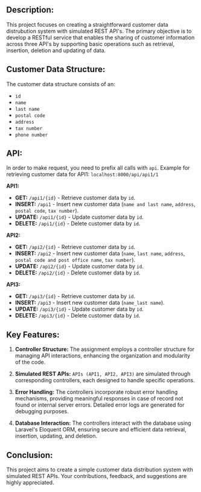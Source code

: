 ## Description:
This project focuses on creating a straightforward customer data distrubution system with simulated REST API's. The primary objective is to develop a RESTful service that enables the sharing of customer information across three API's by supporting basic operations such as retrieval, insertion, deletion and updating of data.

## Customer Data Structure:
The customer data structure consists of an: <br /> 
- `id` <br />
- `name` <br />
- `last name` <br />
- `postal code` <br /> 
- `address` <br /> 
- `tax number` <br />
- `phone number` <br />

## API:
In order to make request, you need to prefix all calls with `api`.
Example for retrieving customer data for API1: `localhost:8000/api/api1/1`

**API1:**
- **GET:** `/api1/{id}` - Retrieve customer data by `id`.
- **INSERT:** `/api1` - Insert new customer data (`name and last name`, `address`, `postal code`, `tax number`).
- **UPDATE:** `/api1/{id}` - Update customer data by `id`.
- **DELETE:** `/api1/{id}` - Delete customer data by `id`.

**API2:**
- **GET:** `/api2/{id}` - Retrieve customer data by `id`.
- **INSERT:** `/api2` - Insert new customer data (`name`, `last name`, `address`, `postal code and post office name`, `tax number`).
- **UPDATE:** `/api2/{id}` - Update customer data by `id`.
- **DELETE:** `/api2/{id}` - Delete customer data by `id`.

**API3:**
- **GET:** `/api3/{id}` - Retrieve customer data by `id`.
- **INSERT:** `/api3` - Insert new customer data (`name_last name`).
- **UPDATE:** `/api3/{id}` - Update customer data by `id`.
- **DELETE:** `/api3/{id}` - Delete customer data by `id`.

## Key Features:
1. **Controller Structure:** The assignment employs a controller structure for managing API interactions, enhancing the organization and modularity of the code.

2. **Simulated REST APIs:** `APIs (API1, API2, API3)` are simulated through corresponding controllers, each designed to handle specific operations.

3. **Error Handling:** The controllers incorporate robust error handling mechanisms, providing meaningful responses in case of record not found or internal server errors. Detailed error logs are generated for debugging purposes.

4. **Database Interaction:** The controllers interact with the database using Laravel's Eloquent ORM, ensuring secure and efficient data retrieval, insertion, updating, and deletion.
   
## Conclusion: 
This project aims to create a simple customer data distribution system with simulated REST APIs. Your contributions, feedback, and suggestions are highly appreciated.
